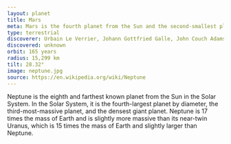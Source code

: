 ```yaml
---
layout: planet
title: Mars
meta: Mars is the fourth planet from the Sun and the second-smallest planet in the Solar System, after Mercury. Named after the Roman god of war, it is often referred to as the "Red Planet".
type: terrestrial
discoverer: Urbain Le Verrier, Johann Gottfried Galle, John Couch Adams
discovered: unknown
orbit: 165 years
radius: 15,299 km
tilt: 28.32°
image: neptune.jpg
source: https://en.wikipedia.org/wiki/Neptune
---
```


Neptune is the eighth and farthest known planet from the Sun in the Solar System. In the Solar System, it is the fourth-largest planet by diameter, the third-most-massive planet, and the densest giant planet. Neptune is 17 times the mass of Earth and is slightly more massive than its near-twin Uranus, which is 15 times the mass of Earth and slightly larger than Neptune.